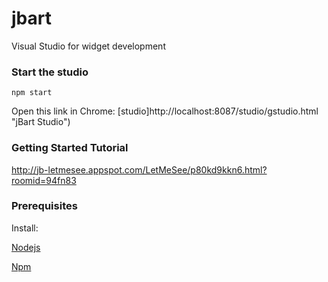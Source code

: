 # jbart
Visual Studio for widget development
### Start the studio

```shell
npm start
```

Open this link in Chrome: [studio]http://localhost:8087/studio/gstudio.html "jBart Studio")

### Getting Started Tutorial
http://jb-letmesee.appspot.com/LetMeSee/p80kd9kkn6.html?roomid=94fn83

### Prerequisites
Install:

[Nodejs](https://nodejs.org/)

[Npm](https://www.npmjs.com/)